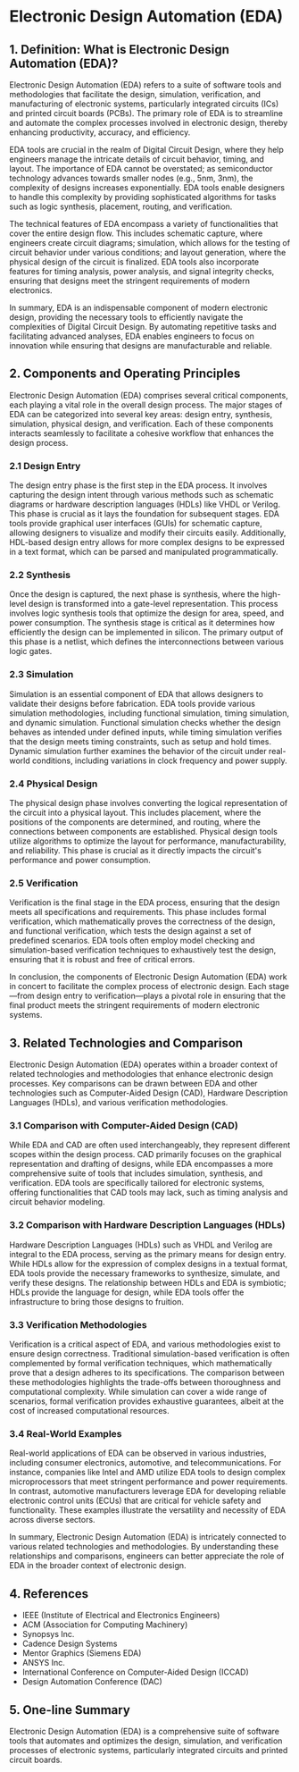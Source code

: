 # Electronic Design Automation (EDA)

## 1. Definition: What is **Electronic Design Automation (EDA)**?

Electronic Design Automation (EDA) refers to a suite of software tools and methodologies that facilitate the design, simulation, verification, and manufacturing of electronic systems, particularly integrated circuits (ICs) and printed circuit boards (PCBs). The primary role of EDA is to streamline and automate the complex processes involved in electronic design, thereby enhancing productivity, accuracy, and efficiency. 

EDA tools are crucial in the realm of Digital Circuit Design, where they help engineers manage the intricate details of circuit behavior, timing, and layout. The importance of EDA cannot be overstated; as semiconductor technology advances towards smaller nodes (e.g., 5nm, 3nm), the complexity of designs increases exponentially. EDA tools enable designers to handle this complexity by providing sophisticated algorithms for tasks such as logic synthesis, placement, routing, and verification.

The technical features of EDA encompass a variety of functionalities that cover the entire design flow. This includes schematic capture, where engineers create circuit diagrams; simulation, which allows for the testing of circuit behavior under various conditions; and layout generation, where the physical design of the circuit is finalized. EDA tools also incorporate features for timing analysis, power analysis, and signal integrity checks, ensuring that designs meet the stringent requirements of modern electronics.

In summary, EDA is an indispensable component of modern electronic design, providing the necessary tools to efficiently navigate the complexities of Digital Circuit Design. By automating repetitive tasks and facilitating advanced analyses, EDA enables engineers to focus on innovation while ensuring that designs are manufacturable and reliable.

## 2. Components and Operating Principles

Electronic Design Automation (EDA) comprises several critical components, each playing a vital role in the overall design process. The major stages of EDA can be categorized into several key areas: design entry, synthesis, simulation, physical design, and verification. Each of these components interacts seamlessly to facilitate a cohesive workflow that enhances the design process.

### 2.1 Design Entry

The design entry phase is the first step in the EDA process. It involves capturing the design intent through various methods such as schematic diagrams or hardware description languages (HDLs) like VHDL or Verilog. This phase is crucial as it lays the foundation for subsequent stages. EDA tools provide graphical user interfaces (GUIs) for schematic capture, allowing designers to visualize and modify their circuits easily. Additionally, HDL-based design entry allows for more complex designs to be expressed in a text format, which can be parsed and manipulated programmatically.

### 2.2 Synthesis

Once the design is captured, the next phase is synthesis, where the high-level design is transformed into a gate-level representation. This process involves logic synthesis tools that optimize the design for area, speed, and power consumption. The synthesis stage is critical as it determines how efficiently the design can be implemented in silicon. The primary output of this phase is a netlist, which defines the interconnections between various logic gates.

### 2.3 Simulation

Simulation is an essential component of EDA that allows designers to validate their designs before fabrication. EDA tools provide various simulation methodologies, including functional simulation, timing simulation, and dynamic simulation. Functional simulation checks whether the design behaves as intended under defined inputs, while timing simulation verifies that the design meets timing constraints, such as setup and hold times. Dynamic simulation further examines the behavior of the circuit under real-world conditions, including variations in clock frequency and power supply.

### 2.4 Physical Design

The physical design phase involves converting the logical representation of the circuit into a physical layout. This includes placement, where the positions of the components are determined, and routing, where the connections between components are established. Physical design tools utilize algorithms to optimize the layout for performance, manufacturability, and reliability. This phase is crucial as it directly impacts the circuit's performance and power consumption.

### 2.5 Verification

Verification is the final stage in the EDA process, ensuring that the design meets all specifications and requirements. This phase includes formal verification, which mathematically proves the correctness of the design, and functional verification, which tests the design against a set of predefined scenarios. EDA tools often employ model checking and simulation-based verification techniques to exhaustively test the design, ensuring that it is robust and free of critical errors.

In conclusion, the components of Electronic Design Automation (EDA) work in concert to facilitate the complex process of electronic design. Each stage—from design entry to verification—plays a pivotal role in ensuring that the final product meets the stringent requirements of modern electronic systems.

## 3. Related Technologies and Comparison

Electronic Design Automation (EDA) operates within a broader context of related technologies and methodologies that enhance electronic design processes. Key comparisons can be drawn between EDA and other technologies such as Computer-Aided Design (CAD), Hardware Description Languages (HDLs), and various verification methodologies.

### 3.1 Comparison with Computer-Aided Design (CAD)

While EDA and CAD are often used interchangeably, they represent different scopes within the design process. CAD primarily focuses on the graphical representation and drafting of designs, while EDA encompasses a more comprehensive suite of tools that includes simulation, synthesis, and verification. EDA tools are specifically tailored for electronic systems, offering functionalities that CAD tools may lack, such as timing analysis and circuit behavior modeling.

### 3.2 Comparison with Hardware Description Languages (HDLs)

Hardware Description Languages (HDLs) such as VHDL and Verilog are integral to the EDA process, serving as the primary means for design entry. While HDLs allow for the expression of complex designs in a textual format, EDA tools provide the necessary frameworks to synthesize, simulate, and verify these designs. The relationship between HDLs and EDA is symbiotic; HDLs provide the language for design, while EDA tools offer the infrastructure to bring those designs to fruition.

### 3.3 Verification Methodologies

Verification is a critical aspect of EDA, and various methodologies exist to ensure design correctness. Traditional simulation-based verification is often complemented by formal verification techniques, which mathematically prove that a design adheres to its specifications. The comparison between these methodologies highlights the trade-offs between thoroughness and computational complexity. While simulation can cover a wide range of scenarios, formal verification provides exhaustive guarantees, albeit at the cost of increased computational resources.

### 3.4 Real-World Examples

Real-world applications of EDA can be observed in various industries, including consumer electronics, automotive, and telecommunications. For instance, companies like Intel and AMD utilize EDA tools to design complex microprocessors that meet stringent performance and power requirements. In contrast, automotive manufacturers leverage EDA for developing reliable electronic control units (ECUs) that are critical for vehicle safety and functionality. These examples illustrate the versatility and necessity of EDA across diverse sectors.

In summary, Electronic Design Automation (EDA) is intricately connected to various related technologies and methodologies. By understanding these relationships and comparisons, engineers can better appreciate the role of EDA in the broader context of electronic design.

## 4. References

- IEEE (Institute of Electrical and Electronics Engineers)
- ACM (Association for Computing Machinery)
- Synopsys Inc.
- Cadence Design Systems
- Mentor Graphics (Siemens EDA)
- ANSYS Inc.
- International Conference on Computer-Aided Design (ICCAD)
- Design Automation Conference (DAC)

## 5. One-line Summary

Electronic Design Automation (EDA) is a comprehensive suite of software tools that automates and optimizes the design, simulation, and verification processes of electronic systems, particularly integrated circuits and printed circuit boards.